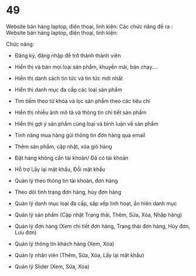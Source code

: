 # 49
Website bán hàng laptop, điện thoại, linh kiện:
Các chức năng đề ra :
Website bán hàng laptop, điện thoại, linh kiện:

Chức năng:
-	Đăng ký, đăng nhập để trở thành thành viên
-	Hiển thị và bán mọi loại sản phẩm, khuyến mãi, bán chạy….
-	Hiển thị danh sách tin tức và tin tức mới nhất
-	Hiển thị danh mục đa cấp các loại sản phẩm
-	Tìm tiếm theo từ khóa và lọc sản phẩm theo các tiêu chí
-	Hiển thị nhiều ảnh mô tả và thông tin chi tiết sản phẩm 
-	Hiển thị gợi ý sản phẩm cùng loại và bình luận về sản phẩm
-	Tính năng mua hàng gủi thông tin đơn hàng qua email
-	Thêm sản phẩm, cập nhật, xóa giỏ hàng
-	Đặt hàng không cần tài khoản/ Đã có tài khoản
-	Hỗ trợ Lấy lại mật khẩu, Đổi mật khẩu 
-	Quản lý theo thông tin tài khoản, đơn hàng
-	Theo dõi tình trạng đơn hàng, hủy đơn hàng

-	Quản lý danh mục loại đa cấp, sắp xếp linh hoạt, ẩn hiên danh mục
-	Quản lý sản phẩm (Cập nhật Trạng thái, Thêm, Sửa, Xóa, Nhập hàng)
-	Quản lý đơn hàng (Xem chi tiết đơn hàng, Trạng thái đơn hàng, Hủy đơn, Lưu đơn)
-	Quản lý thông tin khách hàng (Xem, Xóa)
-	Quản lý nhân viên (Thêm, Sửa, Xóa, Lấy lại mật khẩu)
-	Quản lý Slider (Xem, Sửa, Xóa)
